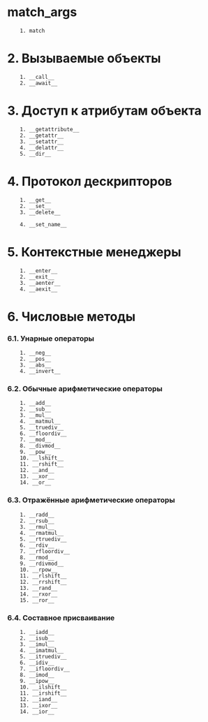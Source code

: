 # __match_args__
```
    1. match
```

# 2. Вызываемые объекты
```
    1. __call__
    2. __await__
```

# 3. Доступ к атрибутам объекта
```
    1. __getattribute__
    2. __getattr__
    3. __setattr__
    4. __delattr__
    5. __dir__
```

# 4. Протокол дескрипторов
```
    1. __get__
    2. __set__   
    3. __delete__
    
    4. __set_name__ 
```

# 5. Контекстные менеджеры
```
    1. __enter__
    2. __exit__
    3. __aenter__
    4. __aexit__
```

# 6. Числовые методы
### 6.1. Унарные операторы
```
    1. __neg__
    2. __pos__
    3. __abs__
    4. __invert__
```

### 6.2. Обычные арифметические операторы
```
    1. __add__
    2. __sub__
    3. __mul__
    4. __matmul__
    5. __truediv__
    6. __floordiv__
    7. __mod__
    8. __divmod__
    9. __pow__
    10. __lshift__
    11. __rshift__
    12. __and__
    13. __xor__
    14. __or__
```

### 6.3. Отражённые арифметические операторы
```      
    1. __radd__
    2. __rsub__
    3. __rmul__
    4. __rmatmul__
    5. __rtruediv__
    6. __rdiv__
    7. __rfloordiv__
    8. __rmod__
    9. __rdivmod__
    10. __rpow__
    11. __rlshift__
    12. __rrshift__
    13. __rand__
    14. __rxor__
    15. __ror__
```

### 6.4. Составное присваивание
```
    1. __iadd__
    2. __isub__
    3. __imul__
    4. __imatmul__
    5. __itruediv__
    6. __idiv__
    7. __ifloordiv__
    8. __imod__
    9. __ipow__
    10. __ilshift__
    11. __irshift__
    12. __iand__
    13. __ixor__
    14. __ior__
```

